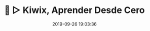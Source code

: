 ---
title: 🍫 ▷ Kiwix, Aprender Desde Cero
description: "📖 Consulta Wikipedia Offline 👨‍💻 en cualquier momento, en cualquier idioma y en cualquier lugar del mundo."
excerpt: "📖 Consulta Wikipedia Offline 👨‍💻 en cualquier momento, en cualquier idioma y en cualquier lugar del mundo."
published: false
comments: true
date: 2019-09-26 19:03:36
last_modified_at: 2019-09-26T19:29:02-05:00
permalink: /apache-storm/
canonical_URL: https://ciberninjas.com/apache-storm/
header:
  image: "/assets/images/chocolatey-ciberninjas.jpg"
  image_description: Chocolatey es el mejor instalador múltiple 👨‍💻 administrador u gestor de paquetes a nivel de máquina, para realizar instalaciones de software dentro de Windows
  caption: "**Créditos**: Creación Propia"
toc: true
toc_label: "Contenidos"
toc_icon: user-ninja
toc_sticky: true
---